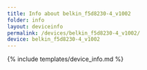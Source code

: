 ```yaml
---
title: Info about belkin_f5d8230-4_v1002
folder: info
layout: deviceinfo
permalink: /devices/belkin_f5d8230-4_v1002/
device: belkin_f5d8230-4_v1002
---
```

{% include templates/device_info.md %}
